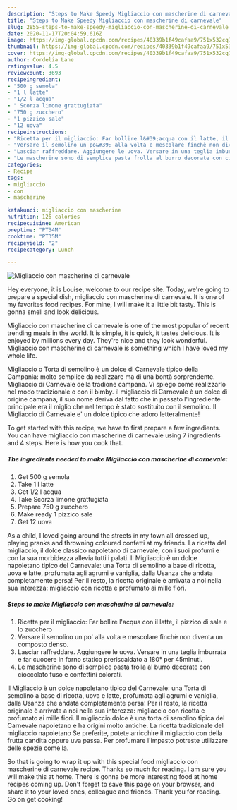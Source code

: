 ```yaml
---
description: "Steps to Make Speedy Migliaccio con mascherine di carnevale"
title: "Steps to Make Speedy Migliaccio con mascherine di carnevale"
slug: 2855-steps-to-make-speedy-migliaccio-con-mascherine-di-carnevale
date: 2020-11-17T20:04:59.616Z
image: https://img-global.cpcdn.com/recipes/40339b1f49cafaa9/751x532cq70/migliaccio-con-mascherine-di-carnevale-recipe-main-photo.jpg
thumbnail: https://img-global.cpcdn.com/recipes/40339b1f49cafaa9/751x532cq70/migliaccio-con-mascherine-di-carnevale-recipe-main-photo.jpg
cover: https://img-global.cpcdn.com/recipes/40339b1f49cafaa9/751x532cq70/migliaccio-con-mascherine-di-carnevale-recipe-main-photo.jpg
author: Cordelia Lane
ratingvalue: 4.5
reviewcount: 3693
recipeingredient:
- "500 g semola"
- "1 l latte"
- "1/2 l acqua"
- " Scorza limone grattugiata"
- "750 g zucchero"
- "1 pizzico sale"
- "12 uova"
recipeinstructions:
- "Ricetta per il migliaccio: Far bollire l&#39;acqua con il latte, il pizzico di sale e lo zucchero"
- "Versare il semolino un po&#39; alla volta e mescolare finchè non diventa un composto denso."
- "Lasciar raffreddare. Aggiungere le uova. Versare in una teglia imburrata e far cuocere in forno statico preriscaldato a 180° per 45minuti."
- "Le mascherine sono di semplice pasta frolla al burro decorate con cioccolato fuso e confettini colorati."
categories:
- Recipe
tags:
- migliaccio
- con
- mascherine

katakunci: migliaccio con mascherine 
nutrition: 126 calories
recipecuisine: American
preptime: "PT34M"
cooktime: "PT35M"
recipeyield: "2"
recipecategory: Lunch

---
```



![Migliaccio con mascherine di carnevale](https://img-global.cpcdn.com/recipes/40339b1f49cafaa9/751x532cq70/migliaccio-con-mascherine-di-carnevale-recipe-main-photo.jpg)

Hey everyone, it is Louise, welcome to our recipe site. Today, we're going to prepare a special dish, migliaccio con mascherine di carnevale. It is one of my favorites food recipes. For mine, I will make it a little bit tasty. This is gonna smell and look delicious.

Migliaccio con mascherine di carnevale is one of the most popular of recent trending meals in the world. It is simple, it is quick, it tastes delicious. It is enjoyed by millions every day. They're nice and they look wonderful. Migliaccio con mascherine di carnevale is something which I have loved my whole life.

Migliaccio o Torta di semolino è un dolce di Carnevale tipico della Campania: molto semplice da realizzare ma di una bontà sorprendente. Migliaccio di Carnevale della tradione campana. Vi spiego come realizzarlo nel modo tradizionale o con il bimby. il migliaccio di Carnevale è un dolce di origine campana, il suo nome deriva dal fatto che in passato l&#39;ingrediente principale era il miglio che nel tempo è stato sostituito con il semolino. Il Migliaccio di Carnevale e&#39; un dolce tipico che adoro letteralmente!


To get started with this recipe, we have to first prepare a few ingredients. You can have migliaccio con mascherine di carnevale using 7 ingredients and 4 steps. Here is how you cook that.

<!--inarticleads1-->

##### The ingredients needed to make Migliaccio con mascherine di carnevale:

1. Get 500 g semola
1. Take 1 l latte
1. Get 1/2 l acqua
1. Take  Scorza limone grattugiata
1. Prepare 750 g zucchero
1. Make ready 1 pizzico sale
1. Get 12 uova


As a child, I loved going around the streets in my town all dressed up, playing pranks and throwning coloured confetti at my friends. La ricetta del migliaccio, il dolce classico napoletano di carnevale, con i suoi profumi e con la sua morbidezza allevia tutti i palati. Il Migliaccio è un dolce napoletano tipico del Carnevale: una Torta di semolino a base di ricotta, uova e latte, profumata agli agrumi e vaniglia, dalla Usanza che andata completamente persa! Per il resto, la ricetta originale è arrivata a noi nella sua interezza: migliaccio con ricotta e profumato ai mille fiori. 

<!--inarticleads2-->

##### Steps to make Migliaccio con mascherine di carnevale:

1. Ricetta per il migliaccio: Far bollire l&#39;acqua con il latte, il pizzico di sale e lo zucchero
1. Versare il semolino un po&#39; alla volta e mescolare finchè non diventa un composto denso.
1. Lasciar raffreddare. Aggiungere le uova. Versare in una teglia imburrata e far cuocere in forno statico preriscaldato a 180° per 45minuti.
1. Le mascherine sono di semplice pasta frolla al burro decorate con cioccolato fuso e confettini colorati.


Il Migliaccio è un dolce napoletano tipico del Carnevale: una Torta di semolino a base di ricotta, uova e latte, profumata agli agrumi e vaniglia, dalla Usanza che andata completamente persa! Per il resto, la ricetta originale è arrivata a noi nella sua interezza: migliaccio con ricotta e profumato ai mille fiori. Il migliaccio dolce è una torta di semolino tipica del Carnevale napoletano e ha origini molto antiche. La ricetta tradizionale del migliaccio napoletano Se preferite, potete arricchire il migliaccio con della frutta candita oppure uva passa. Per profumare l&#39;impasto potreste utilizzare delle spezie come la. 

So that is going to wrap it up with this special food migliaccio con mascherine di carnevale recipe. Thanks so much for reading. I am sure you will make this at home. There is gonna be more interesting food at home recipes coming up. Don't forget to save this page on your browser, and share it to your loved ones, colleague and friends. Thank you for reading. Go on get cooking!
